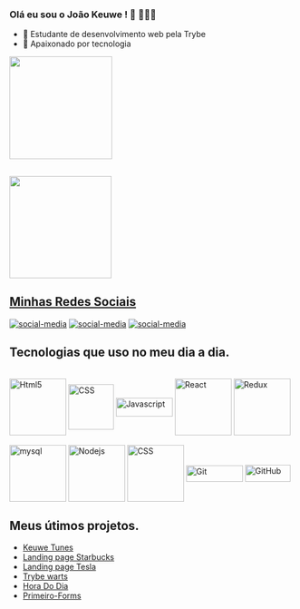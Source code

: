 
### Olá eu sou o João Keuwe ! 👋 👨🏾‍💻
 
 - 🌱 Estudante de desenvolvimento web pela Trybe
 - 🔭 Apaixonado por tecnologia 
 
<div>
 <a href="https://github.com/JoaoKeuwe">
<img height = "181em" src= "https://github-readme-stats.vercel.app/api?username=JoaoKeuwe&show_icons=true&theme=radical&include_all_commits=true&count_private=false"/>

</div>
 
 ## 
 
 <img height="180em" src="https://github-readme-stats.vercel.app/api/top-langs/?username=JoaoKeuwe&layout=compact&langs_count=7&theme=cobalt"/> 


  
## Minhas Redes Sociais
  
[![social-media]( https://img.shields.io/badge/LinkedIn-0077B5?style=for-the-badge&logo=linkedin&logoColor=white)](https://www.linkedin.com/in/joaokeuwe/)
[![social-media](https://img.shields.io/badge/WhatsApp-25D366?style=for-the-badge&logo=whatsapp&logoColor=white)](http://api.whatsapp.com/send?1=pt_BR&phone=5511979919177)
[![social-media]( 	https://img.shields.io/badge/Instagram-E4405F?style=for-the-badge&logo=instagram&logoColor=white)](https://www.instagram.com/joao_keuwe/)



 
## Tecnologias que uso no meu dia a dia.
<div style='display : inline-block'><br>
<img align = 'center' width= 100px alt="Html5"  src= "https://img.shields.io/badge/HTML5-E34F26?style=for-the-badge&logo=html5&logoColor=white">
 
<img align = 'center' width= 80px alt="CSS"  src= "https://img.shields.io/badge/CSS-239120?&style=for-the-badge&logo=css3&logoColor=white">
 
<img align = 'center' width= 100px height= 33px alt="Javascript"  src= "https://img.shields.io/badge/JavaScript-323330?style=for-the-badge&logo=javascript&logoColor=F7DF1E">
 
<img align = 'center' width= 100px alt="React"  src= "https://img.shields.io/badge/React-20232A?style=for-the-badge&logo=react&logoColor=61DAFB">
 
<img align = 'center' width= 100px alt="Redux"  src= "https://img.shields.io/badge/Redux-593D88?style=for-the-badge&logo=redux&logoColor=white">
 <br><br>
 
<img align = 'center' width= 100px alt="mysql"  src= "https://img.shields.io/badge/MySQL-00000F?style=for-the-badge&logo=mysql&logoColor=white">
 
<img align = 'center' width= 100px alt="Nodejs"  src= "https://img.shields.io/badge/Node.js-43853D?style=for-the-badge&logo=node.js&logoColor=white">
 
<img align = 'center' width= 100px alt="CSS"  src= "https://img.shields.io/badge/Ubuntu-E95420?style=for-the-badge&logo=ubuntu&logoColor=white">
 
<img align = 'center' width= 100px  height= 29px alt="Git"  src= "https://img.shields.io/badge/GIT-E44C30?style=for-the-badge&logo=git&logoColor=white">
 
<img align = 'center' width= 80px height= 30px alt="GitHub"  src= "https://img.shields.io/badge/GitHub-100000?style=for-the-badge&logo=github&logoColor=white">
</div>


## Meus útimos projetos.

 <div>
  
- [Keuwe Tunes](https://eclectic-muffin-2469c4.netlify.app/) 
- [Landing page Starbucks](https://joaokeuwe.github.io/landingPage-starbucks/)
- [Landing page Tesla](https://joaokeuwe.github.io/Landing-Page-Tesla/)
- [Trybe warts](https://joaokeuwe.github.io/Project-Trybe-Warts/) 
- [Hora Do Dia](https://joaokeuwe.github.io/Hora-do-dia.github.io/) 
- [Primeiro-Forms](https://joaokeuwe.github.io/primeiro-forms.github.io/?)
  
</div>



